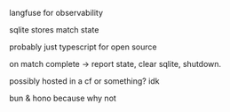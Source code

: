 langfuse for observability

sqlite stores match state

probably just typescript for open source

on match complete -> report state, clear sqlite, shutdown.

possibly hosted in a cf or something? idk

bun & hono because why not
